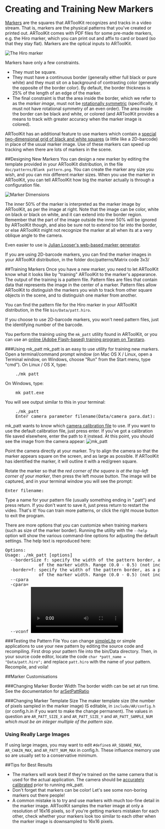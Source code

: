 # Creating and Training New Markers
[Markers][marker_about] are the squares that ARToolKit recognizes and tracks in a video stream. That is, markers are the physical patterns that you've created or printed out. ARToolKit comes with PDF files for some pre-made markers, e.g. the Hiro marker, which you can print out and affix to card or board (so that they stay flat). Markers are the optical inputs to ARToolKit.

![The Hiro marker][Hiro_marker]

Markers have only a few constraints.

-   They must be square.
-   They must have a continuous border (generally either full black or pure white) and they must sit on a background of contrasting color (generally the opposite of the border color). By default, the border thickness is 25% of the length of an edge of the marker.
-   The final constraint is that the area inside the border, which we refer to as the *marker image*, must not be [rotationally symmetric][1] (specifically, it must not have rotational symmetry of an even order). The area inside the border can be black and white, or colored (and ARToolKit provides a means to track with greater accuracy when the marker image is colored).

ARToolKit has an additional feature to use markers which contain a [special two-dimensional grid of black and white squares][marker_barcode] (a little like a 2D-barcode) in place of the usual marker image. Use of these markers can speed up tracking when there are lots of markers in the scene.

##Designing New Markers
You can design a new marker by editing the template provided in your ARToolKit distribution, in the file `doc/patterns/Blank pattern.png`. You can create the marker any size you wish, and you can mix different marker sizes. When you use the marker in ARToolKit, you can tell ARToolKit how big the marker actually is through a configuration file.

![Marker Dimensions][Markerdimensions]

The inner 50% of the marker is interpreted as the marker image by ARToolKit, as per the image at right. Note that the image can be color, white on black or black on white, and it can extend into the border region. Remember that the part of the image outside the inner 50% will be ignored by ARToolKit though, and also be sure not to extend too far into the border, or else ARToolKit might not recognize the marker at all when its at a very oblique angle to the camera.

Even easier to use is [Julian Looser's web-based marker generator][2].

If you are using 2D-barcode markers, you can find the marker images in your ARToolKit distribution, in the folder doc/patterns/Matrix code 3x3/

##Training Markers
Once you have a new marker, you need to let ARToolKit know what it looks like by "training" ARToolKit to the marker's appearance. The output of the training is a pattern file. Pattern files are files that contain data that represents the image in the center of a marker. Pattern files allow ARToolKit to distinguish the markers you wish to track from other square objects in the scene, and to distinguish one marker from another.

You can find the pattern file for the Hiro marker in your ARToolKit distribution, in the file `bin/Data/patt.hiro`.

If you choose to use 2D-barcode markers, you won't need pattern files, just the identifying number of the barcode.

You perform the training using the `mk_patt` utility found in ARToolKit, or you can use an [online (Adobe Flash-based) training program on Tarotaro][3].

###Using mk_patt
mk_patt is an easy to use utility for training new markers. Open a terminal/command prompt window (on Mac OS X / Linux, open a Terminal window, on Windows, choose "Run" from the Start menu, type "cmd").
On Linux / OS X, type:
<pre>
    ./mk_patt
</pre>
On Windows, type:
<pre>
    mk_patt.exe
</pre>

You will see output similar to this in your terminal:
<pre>
    ./mk_patt
    Enter camera parameter filename(Data/camera_para.dat):
</pre>

mk_patt wants to know which [camera calibration file][config_camera_calibration] to use. If you want to use the default calibration file, just press enter. If you've got a calibration file saved elsewhere, enter the path to it instead. At this point, you should see the image from the camera appear:
![mk_patt][Mkpatt]

Point the camera directly at your marker. Try to align the camera so that the marker appears square on the screen, and as large as possible. If ARToolKit has identified the marker, it will outline it with a red/green square.

Rotate the marker so that the *red corner of the square is at the top-left corner of your marker*, then press the left mouse button. The image will be captured, and in your terminal window you will see the prompt:
<pre>
Enter filename:
</pre>

Type a name for your pattern file (usually something ending in ".patt") and press return. If you don't want to save it, just press return to restart the video. That's it! You can train more patterns, or click the right mouse button to exit the program.

There are more options that you can customize when training markers (such as size of the marker border). Running the utility with the `--help` option will show the various command-line options for adjusting the default settings. The help text is reproduced here:
<pre>
Options:
Usage: ./mk_patt [options]
  --borderSize f: specify the width of the pattern border, as a percentage
             of the marker width. Range (0.0 - 0.5) (not inclusive).
  -border=f: specify the width of the pattern border, as a percentage
             of the marker width. Range (0.0 - 0.5) (not inclusive).
  --cpara <camera parameter file for the camera>
  -cpara=<camera parameter file for the camera>
  --vconf <video parameter for the camera>
  -h -help --help: show this message
</pre>

###Testing the Pattern File
You can change [simpleLite][example_simplelite] or simple applications to use your new pattern by editing the source code and recompiling. First drop your pattern file into the bin/Data directory. Then, in your source code editor, locate the code `char *patt_name = "Data/patt.hiro";` and replace `patt.hiro` with the name of your pattern. Recompile, and voila!

##Marker Customisations

###Changing Marker Border Width
The border width can be set at run time. See the documentation for [arSetPattRatio][arsetpattratio]

###Changing Marker Template Size
The maker template size (the number of pixels sampled in the marker image) IS editable, in `include/AR/config.h` (or config.h.in if you want to make the change permanent). The values in question are `AR_PATT_SIZE_X` and `AR_PATT_SIZE_Y` and `AR_PATT_SAMPLE_NUM` *which must be an integer multiple of the pattern size*.

### Using Really Large Images
If using large images, you may want to edit `#define`s `AR_SQUARE_MAX`, `AR_CHAIN_MAX`, and `AR_PATT_NUM_MAX` in config.h. These influence memory use so are usually set to a conservative minimum.

##Tips for Best Results
- The markers will work best if they're trained on the same camera that is used for the actual application. The camera should be [accurately calibrated][config_camera_calibration] prior to running mk_patt.
- Don't forget that markers can be color! Let's see some non-boring markers out there people!
- A common mistake is to try and use markers with much too-fine detail in the marker image. ARToolKit samples the marker image at only a resolution of 16x16 pixels, so if you're getting markers mistaken for each other, check whether your markers look too similar to each other when the marker image is downsampled to 16x16 pixels.

[marker_about]: Training_Markers:marker_about
[marker_barcode]: Training_Markers:marker_barcode
[config_camera_calibration]: Configuration:config_camera_calibration
[example_simplelite]: Examples:example_simplelite
[arsetpattratio]: http://www.artoolworks.com/support/doc/artoolkit4/apiref/ar_h/index.html#//apple_ref/c/func/arSetPattRatio

[1]: http://en.wikipedia.org/wiki/Rotational_symmetry
[2]: http://www.roarmot.co.nz/ar/
[3]: http://flash.tarotaro.org/blog/2009/07/12/mgo2/

[Hiro_marker]: /Hiro_marker.png
[Markerdimensions]: /Markerdimensions.png
[Mkpatt]: Mkpatt.jpeg